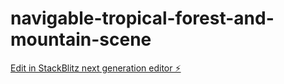 # navigable-tropical-forest-and-mountain-scene

[Edit in StackBlitz next generation editor ⚡️](https://stackblitz.com/~/github.com/cv2k10/navigable-tropical-forest-and-mountain-scene)